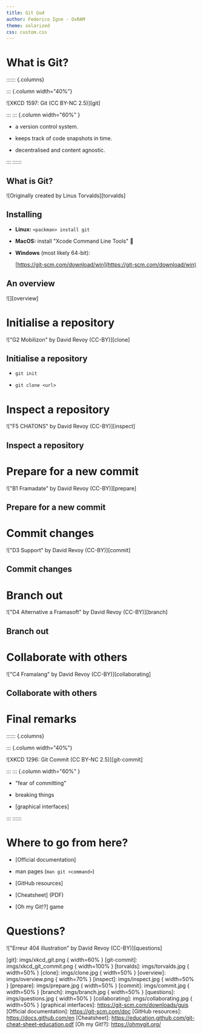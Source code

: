 ```yaml
---
title: Git Gud
author: Federico Igne · OxRAM
theme: solarized
css: custom.css
---
```


# What is Git?

:::::: {.columns}

::: {.column width="40%"}

![XKCD 1597: Git (CC BY-NC 2.5)][git]

:::
::: {.column width="60%" }

- a version control system.

- keeps track of code snapshots in time.

- decentralised and content agnostic.

:::
::::::

## What is Git?

![Originally created by Linus Torvalds][torvalds]

## Installing

- **Linux:** `<packman> install git`

- **MacOS:** install "Xcode Command Line Tools" 🤔

- **Windows** (most likely 64-bit):

  [https://git-scm.com/download/win](https://git-scm.com/download/win)
  

## An overview

![][overview]

# Initialise a repository

!["G2 Mobilizon" by David Revoy (CC-BY)][clone]

## Initialise a repository

- `git init`

- `git clone <url>`

# Inspect a repository

!["F5 CHATONS" by David Revoy (CC-BY)][inspect]

## Inspect a repository

<!-- A missing page -->

# Prepare for a new commit

!["B1 Framadate" by David Revoy (CC-BY)][prepare]

## Prepare for a new commit

<!-- A missing page -->

# Commit changes

!["D3 Support" by David Revoy (CC-BY)][commit]

## Commit changes

<!-- A missing page -->

# Branch out

!["D4 Alternative a Framasoft" by David Revoy (CC-BY)][branch]

## Branch out

<!-- A missing page -->

# Collaborate with others

!["C4 Framalang" by David Revoy (CC-BY)][collaborating]

## Collaborate with others

<!-- A missing page -->

# Final remarks

:::::: {.columns}

::: {.column width="40%"}

![XKCD 1296: Git Commit (CC BY-NC 2.5)][git-commit]

:::
::: {.column width="60%" }

- "fear of committing"

- breaking things

- [graphical interfaces]

:::
::::::

# Where to go from here?

- [Official documentation]

- man pages (`man git <command>`)

- [GitHub resources]

- [Cheatsheet] (PDF)

- [Oh my Git!?] game

# Questions?

!["Erreur 404 illustration" by David Revoy (CC-BY)][questions]


<!-- References -->

[git]: imgs/xkcd_git.png { width=60% }
[git-commit]: imgs/xkcd_git_commit.png { width=100% }
[torvalds]: imgs/torvalds.jpg { width=50% }
[clone]: imgs/clone.jpg { width=50% }
[overview]: imgs/overview.png { width=70% }
[inspect]: imgs/inspect.jpg { width=50% }
[prepare]: imgs/prepare.jpg { width=50% }
[commit]: imgs/commit.jpg { width=50% }
[branch]: imgs/branch.jpg { width=50% }
[questions]: imgs/questions.jpg { width=50% }
[collaborating]: imgs/collaborating.jpg { width=50% }
[graphical interfaces]: https://git-scm.com/downloads/guis
[Official documentation]: https://git-scm.com/doc
[GitHub resources]: https://docs.github.com/en
[Cheatsheet]: https://education.github.com/git-cheat-sheet-education.pdf
[Oh my Git!?]: https://ohmygit.org/

<!--

Compiled with

    pandoc -t revealjs --slide-level=2 -s presentation.md -o presentation.html

using

- Pandoc 2.13
- Reveal.js 4.2.0

-->

